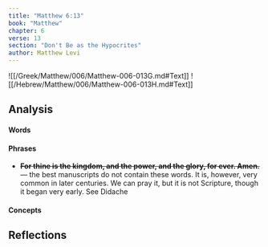```yaml
---
title: "Matthew 6:13"
book: "Matthew"
chapter: 6
verse: 13
section: "Don't Be as the Hypocrites"
author: Matthew Levi
---
```

![[/Greek/Matthew/006/Matthew-006-013G.md#Text]]
![[/Hebrew/Matthew/006/Matthew-006-013H.md#Text]]

## Analysis

#### Words

#### Phrases
- **<s>For thine is the kingdom, and the power, and the glory, for ever. Amen.</s>** — the best manuscripts do not contain these words.  It is, however, very common in later centuries.  We can pray it, but it is not Scripture, though it began very early.  See Didache

#### Concepts

## Reflections
